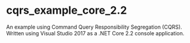 # cqrs_example_core_2.2
An example using Command Query Responsibility Segregation (CQRS).
Written using Visual Studio 2017 as a .NET Core 2.2 console application.
